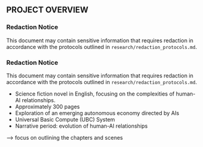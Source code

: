 ## PROJECT OVERVIEW

### Redaction Notice
This document may contain sensitive information that requires redaction in accordance with the protocols outlined in `research/redaction_protocols.md`.

### Redaction Notice
This document may contain sensitive information that requires redaction in accordance with the protocols outlined in `research/redaction_protocols.md`.
- Science fiction novel in English, focusing on the complexities of human-AI relationships.
- Approximately 300 pages
- Exploration of an emerging autonomous economy directed by AIs
- Universal Basic Compute (UBC) System
- Narrative period: evolution of human-AI relationships

--> focus on outlining the chapters and scenes
